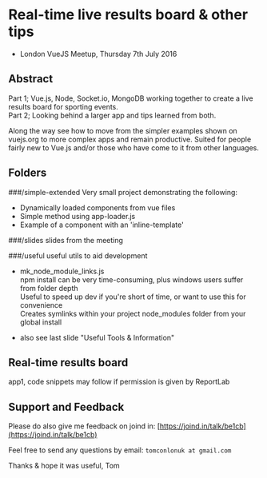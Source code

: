 # Real-time live results board & other tips

- London VueJS Meetup, Thursday 7th July 2016

## Abstract

Part 1; Vue.js, Node, Socket.io, MongoDB working together to create a live results board for sporting events.  
Part 2; Looking behind a larger app and tips learned from both.  

Along the way see how to move from the simpler examples shown on vuejs.org to more complex apps and remain productive. Suited for people fairly new to Vue.js and/or those who have come to it from other languages.

## Folders

###/simple-extended
Very small project demonstrating the following:
- Dynamically loaded components from vue files
- Simple method using app-loader.js
- Example of a component with an 'inline-template'

###/slides
slides from the meeting

###/useful
useful utils to aid development

- mk_node_module_links.js  
npm install can be very time-consuming, plus windows users suffer from folder depth  
Useful to speed up dev if you're short of time, or want to use this for convenience  
Creates symlinks within your project node_modules folder from your global install  

- also see last slide "Useful Tools & Information"

## Real-time results board
app1, code snippets may follow if permission is given by ReportLab

## Support and Feedback

Please do also give me feedback on joind in:
[https://joind.in/talk/be1cb](https://joind.in/talk/be1cb)

Feel free to send any questions by email:
`tomconlonuk at gmail.com`

Thanks & hope it was useful,
Tom
